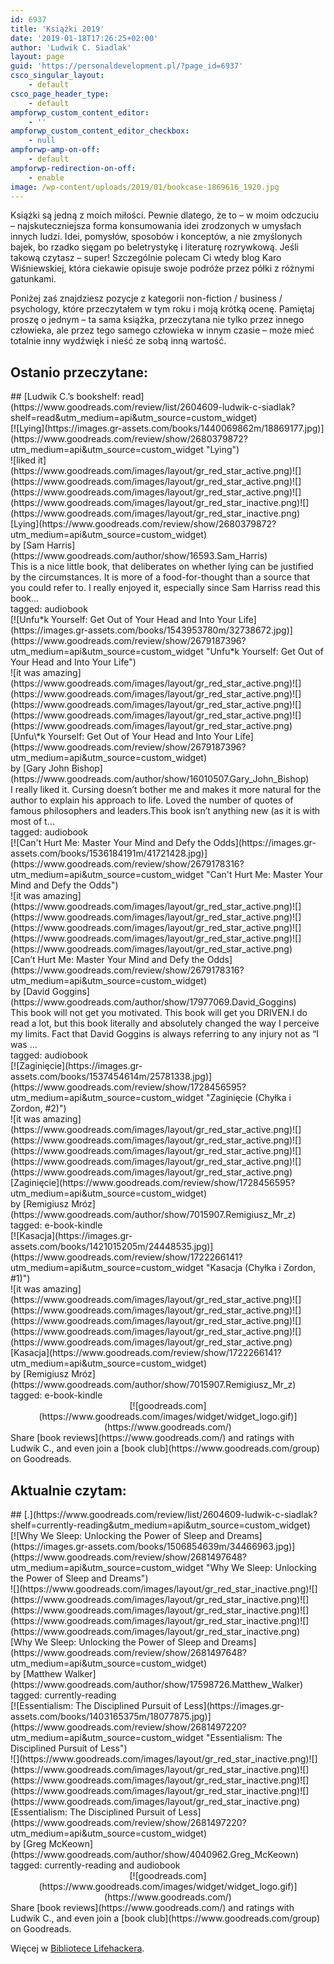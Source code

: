 ```yaml
---
id: 6937
title: 'Książki 2019'
date: '2019-01-18T17:26:25+02:00'
author: 'Ludwik C. Siadlak'
layout: page
guid: 'https://personaldevelopment.pl/?page_id=6937'
csco_singular_layout:
    - default
csco_page_header_type:
    - default
ampforwp_custom_content_editor:
    - ''
ampforwp_custom_content_editor_checkbox:
    - null
ampforwp-amp-on-off:
    - default
ampforwp-redirection-on-off:
    - enable
image: /wp-content/uploads/2019/01/bookcase-1869616_1920.jpg
---
```


Książki są jedną z moich miłości. Pewnie dlatego, że to – w moim odczuciu – najskuteczniejsza forma konsumowania idei zrodzonych w umysłach innych ludzi. Idei, pomysłów, sposobów i konceptów, a nie zmyślonych bajek, bo rzadko sięgam po beletrystykę i literaturę rozrywkową. Jeśli takową czytasz – super! Szczególnie polecam Ci wtedy blog Karo Wiśniewskiej, która ciekawie opisuje swoje podróże przez półki z różnymi gatunkami.

Poniżej zaś znajdziesz pozycje z kategorii non-fiction / business / psychology, które przeczytałem w tym roku i moją krótką ocenę. Pamiętaj proszę o jednym – ta sama książka, przeczytana nie tylko przez innego człowieka, ale przez tego samego człowieka w innym czasie – może mieć totalnie inny wydźwięk i nieść ze sobą inną wartość.

## Ostanio przeczytane:

<div id="gr_custom_widget_1548013327"><div class="gr_custom_container_1548013327">## [Ludwik C.’s bookshelf: read](https://www.goodreads.com/review/list/2604609-ludwik-c-siadlak?shelf=read&utm_medium=api&utm_source=custom_widget)

<div class="gr_custom_each_container_1548013327"><div class="gr_custom_book_container_1548013327">[![Lying](https://images.gr-assets.com/books/1440069862m/18869177.jpg)](https://www.goodreads.com/review/show/2680379872?utm_medium=api&utm_source=custom_widget "Lying")</div><div class="gr_custom_rating_1548013327"><span class=" staticStars" title="liked it">![liked it](https://www.goodreads.com/images/layout/gr_red_star_active.png)![](https://www.goodreads.com/images/layout/gr_red_star_active.png)![](https://www.goodreads.com/images/layout/gr_red_star_active.png)![](https://www.goodreads.com/images/layout/gr_red_star_inactive.png)![](https://www.goodreads.com/images/layout/gr_red_star_inactive.png)</span></div><div class="gr_custom_title_1548013327">[Lying](https://www.goodreads.com/review/show/2680379872?utm_medium=api&utm_source=custom_widget)</div><div class="gr_custom_author_1548013327">by [Sam Harris](https://www.goodreads.com/author/show/16593.Sam_Harris)</div><div class="gr_custom_review_1548013327">This is a nice little book, that deliberates on whether lying can be justified by the circumstances. It is more of a food-for-thought than a source that you could refer to. I really enjoyed it, especially since Sam Harriss read this book…</div><div class="gr_custom_tags_1548013327">tagged:  
audiobook</div></div><div class="gr_custom_each_container_1548013327"><div class="gr_custom_book_container_1548013327">[![Unfu*k Yourself: Get Out of Your Head and Into Your Life](https://images.gr-assets.com/books/1543953780m/32738672.jpg)](https://www.goodreads.com/review/show/2679187396?utm_medium=api&utm_source=custom_widget "Unfu*k Yourself: Get Out of Your Head and Into Your Life")</div><div class="gr_custom_rating_1548013327"><span class=" staticStars" title="it was amazing">![it was amazing](https://www.goodreads.com/images/layout/gr_red_star_active.png)![](https://www.goodreads.com/images/layout/gr_red_star_active.png)![](https://www.goodreads.com/images/layout/gr_red_star_active.png)![](https://www.goodreads.com/images/layout/gr_red_star_active.png)![](https://www.goodreads.com/images/layout/gr_red_star_active.png)</span></div><div class="gr_custom_title_1548013327">[Unfu\*k Yourself: Get Out of Your Head and Into Your Life](https://www.goodreads.com/review/show/2679187396?utm_medium=api&utm_source=custom_widget)</div><div class="gr_custom_author_1548013327">by [Gary John Bishop](https://www.goodreads.com/author/show/16010507.Gary_John_Bishop)</div><div class="gr_custom_review_1548013327">I really liked it. Cursing doesn’t bother me and makes it more natural for the author to explain his approach to life. Loved the number of quotes of famous philosophers and leaders.This book isn’t anything new (as it is with most of t…

</div><div class="gr_custom_tags_1548013327">tagged:  
audiobook</div></div><div class="gr_custom_each_container_1548013327"><div class="gr_custom_book_container_1548013327">[![Can't Hurt Me: Master Your Mind and Defy the Odds](https://images.gr-assets.com/books/1536184191m/41721428.jpg)](https://www.goodreads.com/review/show/2679178316?utm_medium=api&utm_source=custom_widget "Can't Hurt Me: Master Your Mind and Defy the Odds")</div><div class="gr_custom_rating_1548013327"><span class=" staticStars" title="it was amazing">![it was amazing](https://www.goodreads.com/images/layout/gr_red_star_active.png)![](https://www.goodreads.com/images/layout/gr_red_star_active.png)![](https://www.goodreads.com/images/layout/gr_red_star_active.png)![](https://www.goodreads.com/images/layout/gr_red_star_active.png)![](https://www.goodreads.com/images/layout/gr_red_star_active.png)</span></div><div class="gr_custom_title_1548013327">[Can’t Hurt Me: Master Your Mind and Defy the Odds](https://www.goodreads.com/review/show/2679178316?utm_medium=api&utm_source=custom_widget)</div><div class="gr_custom_author_1548013327">by [David Goggins](https://www.goodreads.com/author/show/17977069.David_Goggins)</div><div class="gr_custom_review_1548013327">This book will not get you motivated. This book will get you DRIVEN.I do read a lot, but this book literally and absolutely changed the way I perceive my limits. Fact that David Goggins is always referring to any injury not as “I was …

</div><div class="gr_custom_tags_1548013327">tagged:  
audiobook</div></div><div class="gr_custom_each_container_1548013327"><div class="gr_custom_book_container_1548013327">[![Zaginięcie](https://images.gr-assets.com/books/1537454614m/25781338.jpg)](https://www.goodreads.com/review/show/1728456595?utm_medium=api&utm_source=custom_widget "Zaginięcie (Chyłka i Zordon, #2)")</div><div class="gr_custom_rating_1548013327"><span class=" staticStars" title="it was amazing">![it was amazing](https://www.goodreads.com/images/layout/gr_red_star_active.png)![](https://www.goodreads.com/images/layout/gr_red_star_active.png)![](https://www.goodreads.com/images/layout/gr_red_star_active.png)![](https://www.goodreads.com/images/layout/gr_red_star_active.png)![](https://www.goodreads.com/images/layout/gr_red_star_active.png)</span></div><div class="gr_custom_title_1548013327">[Zaginięcie](https://www.goodreads.com/review/show/1728456595?utm_medium=api&utm_source=custom_widget)</div><div class="gr_custom_author_1548013327">by [Remigiusz Mróz](https://www.goodreads.com/author/show/7015907.Remigiusz_Mr_z)</div><div class="gr_custom_review_1548013327"></div><div class="gr_custom_tags_1548013327">tagged:  
e-book-kindle</div></div><div class="gr_custom_each_container_1548013327"><div class="gr_custom_book_container_1548013327">[![Kasacja](https://images.gr-assets.com/books/1421015205m/24448535.jpg)](https://www.goodreads.com/review/show/1722266141?utm_medium=api&utm_source=custom_widget "Kasacja (Chyłka i Zordon, #1)")</div><div class="gr_custom_rating_1548013327"><span class=" staticStars" title="it was amazing">![it was amazing](https://www.goodreads.com/images/layout/gr_red_star_active.png)![](https://www.goodreads.com/images/layout/gr_red_star_active.png)![](https://www.goodreads.com/images/layout/gr_red_star_active.png)![](https://www.goodreads.com/images/layout/gr_red_star_active.png)![](https://www.goodreads.com/images/layout/gr_red_star_active.png)</span></div><div class="gr_custom_title_1548013327">[Kasacja](https://www.goodreads.com/review/show/1722266141?utm_medium=api&utm_source=custom_widget)</div><div class="gr_custom_author_1548013327">by [Remigiusz Mróz](https://www.goodreads.com/author/show/7015907.Remigiusz_Mr_z)</div><div class="gr_custom_review_1548013327"></div><div class="gr_custom_tags_1548013327">tagged:  
e-book-kindle</div></div><center>  
[![goodreads.com](https://www.goodreads.com/images/widget/widget_logo.gif)](https://www.goodreads.com/)</center>  
<noscript>  
Share [book reviews](https://www.goodreads.com/) and ratings with Ludwik C., and even join a [book club](https://www.goodreads.com/group) on Goodreads.  
</noscript></div></div><script charset="utf-8" src="https://www.goodreads.com/review/custom_widget/2604609.Ludwik%20C.'s%20bookshelf:%20read?cover_position=left&cover_size=medium&num_books=5&order=d&shelf=read&show_author=1&show_cover=1&show_rating=1&show_review=1&show_tags=1&show_title=1&sort=date_read&widget_bg_color=FFFFFF&widget_bg_transparent=&widget_border_width=none&widget_id=1548013327&widget_text_color=000000&widget_title_size=large&widget_width=full" type="text/javascript"></script>

## Aktualnie czytam:

<div id="gr_custom_widget_1548014096"><div class="gr_custom_container_1548014096">## [.](https://www.goodreads.com/review/list/2604609-ludwik-c-siadlak?shelf=currently-reading&utm_medium=api&utm_source=custom_widget)

<div class="gr_custom_each_container_1548014096"><div class="gr_custom_book_container_1548014096">[![Why We Sleep: Unlocking the Power of Sleep and Dreams](https://images.gr-assets.com/books/1506854639m/34466963.jpg)](https://www.goodreads.com/review/show/2681497648?utm_medium=api&utm_source=custom_widget "Why We Sleep: Unlocking the Power of Sleep and Dreams")</div><div class="gr_custom_rating_1548014096"><span class=" staticStars">![](https://www.goodreads.com/images/layout/gr_red_star_inactive.png)![](https://www.goodreads.com/images/layout/gr_red_star_inactive.png)![](https://www.goodreads.com/images/layout/gr_red_star_inactive.png)![](https://www.goodreads.com/images/layout/gr_red_star_inactive.png)![](https://www.goodreads.com/images/layout/gr_red_star_inactive.png)</span></div><div class="gr_custom_title_1548014096">[Why We Sleep: Unlocking the Power of Sleep and Dreams](https://www.goodreads.com/review/show/2681497648?utm_medium=api&utm_source=custom_widget)</div><div class="gr_custom_author_1548014096">by [Matthew Walker](https://www.goodreads.com/author/show/17598726.Matthew_Walker)</div><div class="gr_custom_tags_1548014096">tagged:  
currently-reading</div></div><div class="gr_custom_each_container_1548014096"><div class="gr_custom_book_container_1548014096">[![Essentialism: The Disciplined Pursuit of Less](https://images.gr-assets.com/books/1403165375m/18077875.jpg)](https://www.goodreads.com/review/show/2681497220?utm_medium=api&utm_source=custom_widget "Essentialism: The Disciplined Pursuit of Less")</div><div class="gr_custom_rating_1548014096"><span class=" staticStars">![](https://www.goodreads.com/images/layout/gr_red_star_inactive.png)![](https://www.goodreads.com/images/layout/gr_red_star_inactive.png)![](https://www.goodreads.com/images/layout/gr_red_star_inactive.png)![](https://www.goodreads.com/images/layout/gr_red_star_inactive.png)![](https://www.goodreads.com/images/layout/gr_red_star_inactive.png)</span></div><div class="gr_custom_title_1548014096">[Essentialism: The Disciplined Pursuit of Less](https://www.goodreads.com/review/show/2681497220?utm_medium=api&utm_source=custom_widget)</div><div class="gr_custom_author_1548014096">by [Greg McKeown](https://www.goodreads.com/author/show/4040962.Greg_McKeown)</div><div class="gr_custom_tags_1548014096">tagged:  
currently-reading and audiobook</div></div><center>  
[![goodreads.com](https://www.goodreads.com/images/widget/widget_logo.gif)](https://www.goodreads.com/)</center>  
<noscript>  
Share [book reviews](https://www.goodreads.com/) and ratings with Ludwik C., and even join a [book club](https://www.goodreads.com/group) on Goodreads.  
</noscript></div></div><script charset="utf-8" src="https://www.goodreads.com/review/custom_widget/2604609..?cover_position=left&cover_size=medium&num_books=5&order=d&shelf=currently-reading&show_author=1&show_cover=1&show_rating=1&show_review=1&show_tags=1&show_title=1&sort=date_added&widget_bg_color=FFFFFF&widget_bg_transparent=&widget_border_width=none&widget_id=1548014096&widget_text_color=000000&widget_title_size=small&widget_width=full" type="text/javascript"></script>

Więcej w [Bibliotece Lifehackera](https://www.youtube.com/playlist?list=PLFHIzf2qzx-QkTHfvQ7d3eh3HrDSnoEKj).